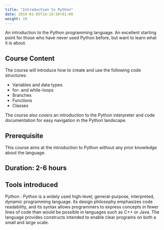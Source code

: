 ```yaml
---
title: "Introduction to Python"
date: 2019-01-05T14:16:58+01:00
weight: 10
---
```


An introduction to the Python programming language. An excellent
starting point for those who have never used Python before, but want
to learn what it is about.

## Course Content

The course will introduce how to create and use the following code
structures:

- Variables and data types
- for- and while-loops
- Branches
- Functions
- Classes

The course also covers an introduction to the Python interpreter and
code documentation for easy navigation in the Python landscape.

## Prerequisite

This course aims at the introduction to Python without any prior
knowledge about the language.

## Duration: 2-6 hours

## Tools introduced

Python
: Python is a widely used high-level, general-purpose, interpreted,
  dynamic programming language. Its design philosophy emphasizes code
  readability, and its syntax allows programmers to express concepts
  in fewer lines of code than would be possible in languages such as
  C++ or Java. The language provides constructs intended to enable
  clear programs on both a small and large scale.
